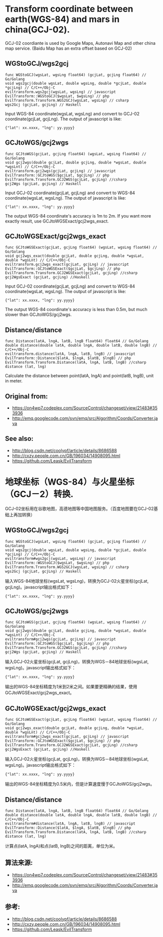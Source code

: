 # Transform coordinate between earth(WGS-84) and mars in china(GCJ-02).

GCJ-02 coordiante is used by Google Maps, Autonavi Map and other china map service. (Baidu Map has an extra offset based on GCJ-02)

## WGStoGCJ/wgs2gcj

 	func WGStoGCJ(wgsLat, wgsLng float64) (gcjLat, gcjLng float64) // Go/Golang
 	void wgs2gcj(double wgsLat, double wgsLng, double *gcjLat, double *gcjLng) // C/C++/Obj-C
 	eviltransform.wgs2gcj(wgsLat, wgsLng) // javascript
 	EvilTransform::WGStoGCJ($wgsLat, $wgsLng) // php
 	EvilTransform.Transform.WGS2GCJ(wgsLat, wgsLng) // csharp
 	wgs2Gcj (gcjLat, gcjLng) // Haskell

Input WGS-84 coordinate(wgsLat, wgsLng) and convert to GCJ-02 coordinate(gcjLat, gcjLng). The output of javascript is like:

	{"lat": xx.xxxx, "lng": yy.yyyy}

## GCJtoWGS/gcj2wgs

	func GCJtoWGS(gcjLat, gcjLng float64) (wgsLat, wgsLng float64) // Go/Golang
	void gcj2wgs(double gcjLat, double gcjLng, double *wgsLat, double *wgsLnt) // C/C++/Obj-C
	eviltransform.gcj2wgs(gcjLat, gcjLng) // javascript
	EvilTransform::GCJtoWGS($gcjLat, $gcjLng) // php
	EvilTransform.Transform.GCJ2WGS(gcjLat, gcjLng) //csharp
	gcj2Wgs (gcjLat, gcjLng) // Haskell

Input GCJ-02 coordinate(gcjLat, gcjLng) and convert to WGS-84 coordinate(wgsLat, wgsLng). The output of javascript is like:

	{"lat": xx.xxxx, "lng": yy.yyyy}

The output WGS-84 coordinate's accuracy is 1m to 2m. If you want more exactly result, use GCJtoWGSExact/gcj2wgs_exact.

## GCJtoWGSExact/gcj2wgs_exact

	func GCJtoWGSExact(gcjLat, gcjLng float64) (wgsLat, wgsLng float64) // Go/Golang
	void gcj2wgs_exact(double gcjLat, double gcjLng, double *wgsLat, double *wgsLnt) // C/C++/Obj-C
	eviltransform.gcj2wgs_exact(gcjLat, gcjLng) // javascript
	EvilTransform::GCJtoWGSExact($gcjLat, $gcjLng) // php
	EvilTransform.Transform.GCJ2WGSExact(gcjLat, gcjLng) //csharp
	gcj2WgsExact (gcjLat, gcjLng) //Haskell

Input GCJ-02 coordinate(gcjLat, gcjLng) and convert to WGS-84 coordinate(wgsLat, wgsLng). The output of javascript is like:

	{"lat": xx.xxxx, "lng": yy.yyyy}

The output WGS-84 coordinate's accuracy is less than 0.5m, but much slower than GCJtoWGS/gcj2wgs.

## Distance/distance

	func Distance(latA, lngA, latB, lngB float64) float64 // Go/Golang
	double distance(double latA, double lngA, double latB, double lngB) // C/C++/Obj-C
	eviltransform.distance(latA, lngA, latB, lngB) // javascript
	EvilTransform::Distance($latA, $lngA, $latB, $lngB) // php
	EvilTransform.Transform.Distance(latA, lngA, latB, lngB) //csharp
	distance (lat, lng)

Calculate the distance between point(latA, lngA) and point(latB, lngB), unit in meter.

## Original from:

 - https://on4wp7.codeplex.com/SourceControl/changeset/view/21483#353936
 - http://emq.googlecode.com/svn/emq/src/Algorithm/Coords/Converter.java

## See also:

 - http://blog.csdn.net/coolypf/article/details/8686588
 - http://cxzy.people.com.cn/GB/196034/14908095.html
 - https://github.com/Leask/EvilTransform

# 地球坐标（WGS-84）与火星坐标（GCJ－2）转换.

GCJ-02坐标用在谷歌地图，高德地图等中国地图服务。（百度地图要在GCJ-02基础上再加转换）

## WGStoGCJ/wgs2gcj

 	func WGStoGCJ(wgsLat, wgsLng float64) (gcjLat, gcjLng float64) // Go/Golang
 	void wgs2gcj(double wgsLat, double wgsLng, double *gcjLat, double *gcjLng) // C/C++/Obj-C
 	eviltransform#wgs2gcj(wgsLat, wgsLng) // javascript
 	EvilTransform::WGStoGCJ($wgsLat, $wgsLng) // php
 	EvilTransform.Transform.WGS2GCJ(wgsLat, wgsLng) // csharp
 	wgs2Gcj (gcjLat, gcjLng) // Haskell

输入WGS-84地球坐标(wgsLat, wgsLng)，转换为GCJ-02火星坐标(gcjLat, gcjLng)。javascript输出格式如下：

	{"lat": xx.xxxx, "lng": yy.yyyy}

## GCJtoWGS/gcj2wgs

	func GCJtoWGS(gcjLat, gcjLng float64) (wgsLat, wgsLng float64) // Go/Golang
	void gcj2wgs(double gcjLat, double gcjLng, double *wgsLat, double *wgsLnt) // C/C++/Obj-C
	eviltransform#gcj2wgs(gcjLat, gcjLng) // javascript
	EvilTransform::GCJtoWGS($gcjLat, $gcjLng) // php
	EvilTransform.Transform.GCJ2WGS(gcjLat, gcjLng) //csharp
	gcj2Wgs (gcjLat, gcjLng) // Haskell

输入GCJ-02火星坐标(gcjLat, gcjLng)，转换为WGS－84地球坐标(wgsLat, wgsLng)。javascript输出格式如下：

	{"lat": xx.xxxx, "lng": yy.yyyy}

输出的WGS-84坐标精度为1米到2米之间。如果要更精确的结果，使用GCJtoWGSExact/gcj2wgs_exact。

## GCJtoWGSExact/gcj2wgs_exact

	func GCJtoWGSExact(gcjLat, gcjLng float64) (wgsLat, wgsLng float64) // Go/Golang
	void gcj2wgs_exact(double gcjLat, double gcjLng, double *wgsLat, double *wgsLnt) // C/C++/Obj-C
	eviltransform#gcj2wgs_exact(gcjLat, gcjLng) // javascript
	EvilTransform::GCJtoWGSExact($gcjLat, $gcjLng) // php
	EvilTransform.Transform.GCJ2WGSExact(gcjLat, gcjLng) //csharp
	gcj2WgsExact (gcjLat, gcjLng) //Haskell	

输入GCJ-02火星坐标(gcjLat, gcjLng)，转换为WGS－84地球坐标(wgsLat, wgsLng)。javascript输出格式如下：

	{"lat": xx.xxxx, "lng": yy.yyyy}

输出的WGS-84坐标精度为0.5米内，但是计算速度慢于GCJtoWGS/gcj2wgs。

## Distance/distance

	func Distance(latA, lngA, latB, lngB float64) float64 // Go/Golang
	double distance(double latA, double lngA, double latB, double lngB) // C/C++/Obj-C
	eviltransform#distance(latA, lngA, latB, lngB) // javascript
	EvilTransform::Distance($latA, $lngA, $latB, $lngB) // php
	EvilTransform.Transform.Distance(latA, lngA, latB, lngB) //csharp
	distance (lat, lng)

计算点(latA, lngA)和点(latB, lngB)之间的距离，单位为米。


## 算法来源:

 - https://on4wp7.codeplex.com/SourceControl/changeset/view/21483#353936
 - http://emq.googlecode.com/svn/emq/src/Algorithm/Coords/Converter.java

## 参考:

 - http://blog.csdn.net/coolypf/article/details/8686588
 - http://cxzy.people.com.cn/GB/196034/14908095.html
 - https://github.com/Leask/EvilTransform
